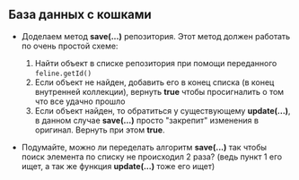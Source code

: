 ## База данных с кошками

* Доделаем метод **save(...)** репозитория. Этот метод должен работать по очень простой схеме:

   1. Найти объект в списке репозитория при помощи переданного ```feline.getId()```
   2. Если объект не найден, добавить его в конец списка (в конец внутренней коллекции), вернуть **true** чтобы просигналить о том что все удачно прошло
   3. Если объект найден, то обратиться у существующему **update(...)**, в данном случае **save(...)** просто "закрепит" изменения в оригинал. Вернуть при этом **true**.

* Подумайте, можно ли переделать алгоритм **save(...)** так чтобы поиск элемента по списку не происходил 2 раза? (ведь пункт 1 его ищет, а так же функция **update(...)** тоже его ищет)